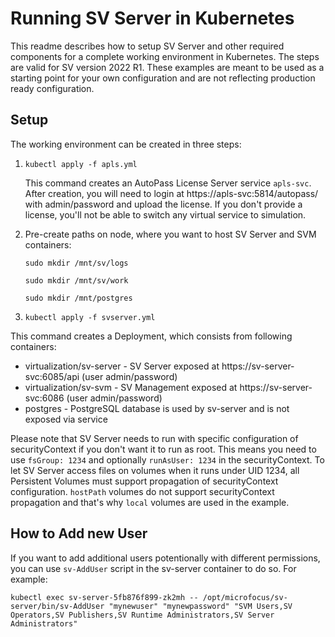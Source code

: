 # Running SV Server in Kubernetes

This readme describes how to setup SV Server and other required components for a complete working environment in Kubernetes. The steps are valid for SV version 2022 R1. These examples are meant to be used as a starting point for your own configuration and are not reflecting production ready configuration.

## Setup

The working environment can be created in three steps:

1. `kubectl apply -f apls.yml`

   This command creates an AutoPass License Server service `apls-svc`. After creation, you will need to login at https://apls-svc:5814/autopass/ with admin/password and upload the license. If you don't provide a license, you'll not be able to switch any virtual service to simulation.

1. Pre-create paths on node, where you want to host SV Server and SVM containers:

   `sudo mkdir /mnt/sv/logs`

   `sudo mkdir /mnt/sv/work`

   `sudo mkdir /mnt/postgres`


1. `kubectl apply -f svserver.yml`

This command creates a Deployment, which consists from following containers:
   - virtualization/sv-server - SV Server exposed at https://sv-server-svc:6085/api (user admin/password)
   - virtualization/sv-svm - SV Management exposed at https://sv-server-svc:6086 (user admin/password)
   - postgres - PostgreSQL database is used by sv-server and is not exposed via service

Please note that SV Server needs to run with specific configuration of securityContext if you don't want it to run as root. This means you need to use `fsGroup: 1234` and optionally `runAsUser: 1234` in the securityContext. To let SV Server access files on volumes when it runs under UID 1234, all Persistent Volumes must support propagation of securityContext configuration. `hostPath` volumes do not support securityContext propagation and that's why `local` volumes are used in the example.

## How to Add new User

If you want to add additional users potentionally with different permissions, you can use `sv-AddUser` script in the sv-server container to do so. For example:

`kubectl exec sv-server-5fb876f899-zk2mh -- /opt/microfocus/sv-server/bin/sv-AddUser "mynewuser" "mynewpassword" "SVM Users,SV Operators,SV Publishers,SV Runtime Administrators,SV Server Administrators"`
